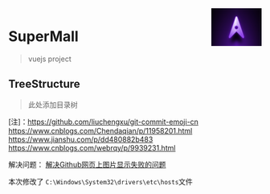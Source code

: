 <img align="right" src="public/logo.png" width="100">

# SuperMall
> vuejs project 

## TreeStructure
> 此处添加目录树


[注]：<https://github.com/liuchengxu/git-commit-emoji-cn>
<https://www.cnblogs.com/Chendaqian/p/11958201.html>
<https://www.jianshu.com/p/dd480882b483>
<https://www.cnblogs.com/webrqy/p/9939231.html>

解决问题：
[解决Github网页上图片显示失败的问题](https://blog.csdn.net/qq_38232598/article/details/91346392)

本次修改了 `C:\Windows\System32\drivers\etc\hosts`文件
